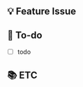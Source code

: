 ## 💡 Feature Issue

<!-- 관련 이슈에 대해 설명해주세요. -->

## 🌿 To-do

<!-- 해야 할 일들을 적어주세요. -->

- [ ] todo

## 📚 ETC

<!-- Screenshot, References를 기재해주세요. -->
